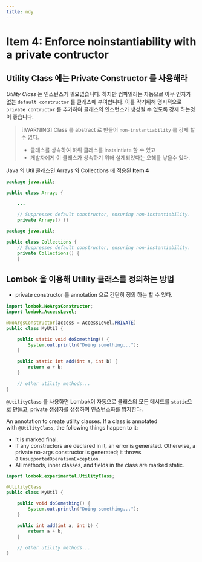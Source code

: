 ```yaml
---
title: ndy
---
```

# Item 4: Enforce noinstantiability with a private contructor

## Utility Class 에는 Private Constructor 를 사용해라

*Utility Class* 는 인스턴스가 필요없습니다. 하지만 컴파일러는 자동으로 아무 인자가 없는 `default constructor` 를 클래스에 부여합니다. 이를 막기위해 명시적으로 `private contructor` 를 추가하여 클래스의 인스턴스가 생성될 수 없도록 강제 하는것이 좋습니다.

> [!WARNING] Class 를 abstract 로 만들어 `non-instantiability` 를 강제 할 수 없다.
> - 클래스를 상속하여 하위 클래스를 instaintiate 할 수 있고
> - 개발자에게 이 클래스가 상속하기 위해 설계되었다는 오해를 낳을수 있다.
> 

Java 의 Util 클래스인 Arrays 와 Collections 에 적용된 **Item 4**

```java
package java.util;

public class Arrays {

	...

    // Suppresses default constructor, ensuring non-instantiability.
    private Arrays() {}

```

```java
package java.util;

public class Collections {
    // Suppresses default constructor, ensuring non-instantiability.
    private Collections() {
    }
```

## Lombok 을 이용해 Utility 클래스를 정의하는 방법
- private constructor 를 annotation 으로 간단히 정의 하는 할 수 있다.

```java
import lombok.NoArgsConstructor;
import lombok.AccessLevel;

@NoArgsConstructor(access = AccessLevel.PRIVATE)
public class MyUtil {

    public static void doSomething() {
        System.out.println("Doing something...");
    }

    public static int add(int a, int b) {
        return a + b;
    }

    // other utility methods...
}
```

`@UtilityClass` 를 사용하면 Lombok이 자동으로 클래스의 모든 메서드를 `static`으로 만들고, private 생성자를 생성하여 인스턴스화를 방지한다.

An annotation to create utility classes. If a class is annotated with `@UtilityClass`, the following things happen to it:

- It is marked final.
- If any constructors are declared in it, an error is generated. Otherwise, a private no-args constructor is generated; it throws a `UnsupportedOperationException`.
- All methods, inner classes, and fields in the class are marked static.

```java
import lombok.experimental.UtilityClass;

@UtilityClass
public class MyUtil {

    public void doSomething() {
        System.out.println("Doing something...");
    }

    public int add(int a, int b) {
        return a + b;
    }

    // other utility methods...
}
```

